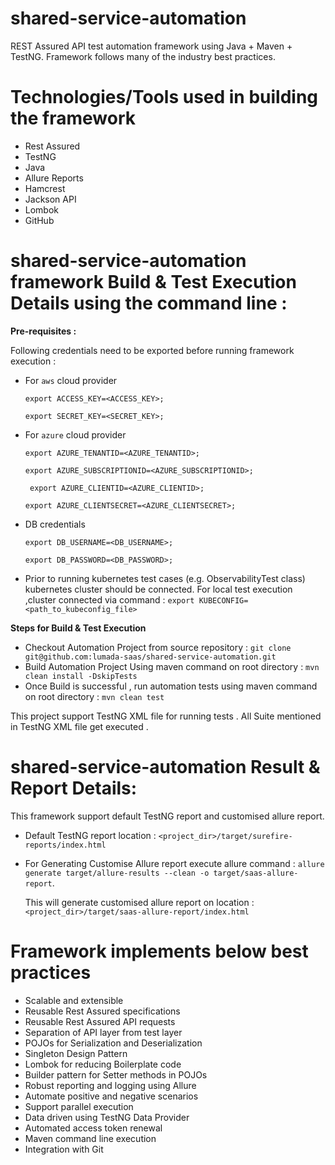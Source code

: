 # shared-service-automation
REST Assured API test automation framework using Java + Maven + TestNG.
Framework follows many of the industry best practices.

Technologies/Tools used in building the framework
=================================================
- Rest Assured
- TestNG
- Java
- Allure Reports
- Hamcrest
- Jackson API
- Lombok
- GitHub

shared-service-automation framework Build & Test Execution Details using the command line :
=================================================

****Pre-requisites :**** 

Following credentials need to be exported before running framework execution : 
  
- For `aws` cloud provider

  `export ACCESS_KEY=<ACCESS_KEY>;`

  `export SECRET_KEY=<SECRET_KEY>;`


- For `azure` cloud provider

  `export AZURE_TENANTID=<AZURE_TENANTID>;`

  `export AZURE_SUBSCRIPTIONID=<AZURE_SUBSCRIPTIONID>;`

   ` export AZURE_CLIENTID=<AZURE_CLIENTID>;`

  `export AZURE_CLIENTSECRET=<AZURE_CLIENTSECRET>;`


- DB credentials

  `export DB_USERNAME=<DB_USERNAME>;`

  `export DB_PASSWORD=<DB_PASSWORD>;`


- Prior to running kubernetes test cases (e.g. ObservabilityTest class) kubernetes cluster should be connected. For local test execution ,cluster connected via command : `export KUBECONFIG=<path_to_kubeconfig_file>` 
  
**Steps for Build & Test Execution**

- Checkout Automation Project from source repository : `git clone git@github.com:lumada-saas/shared-service-automation.git`
- Build Automation Project Using maven command on root directory : `mvn clean install -DskipTests`
- Once Build is successful , run automation tests using maven command on root directory : `mvn clean test` 

This project support TestNG XML file for running tests . All Suite mentioned in TestNG XML file get executed .

shared-service-automation Result &  Report Details:
=================================================

This framework support default TestNG report and customised allure report. 

- Default TestNG report location : `<project_dir>/target/surefire-reports/index.html`

- For Generating Customise Allure report execute allure command : `allure generate target/allure-results --clean -o target/saas-allure-report`.

    This will generate customised allure report on location : `<project_dir>/target/saas-allure-report/index.html`

Framework implements below best practices
=========================================
- Scalable and extensible
- Reusable Rest Assured specifications
- Reusable Rest Assured API requests
- Separation of API layer from test layer
- POJOs for Serialization and Deserialization
- Singleton Design Pattern
- Lombok for reducing Boilerplate code
- Builder pattern for Setter methods in POJOs
- Robust reporting and logging using Allure
- Automate positive and negative scenarios
- Support parallel execution
- Data driven using TestNG Data Provider
- Automated access token renewal
- Maven command line execution
- Integration with Git
